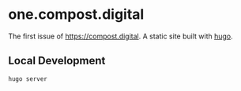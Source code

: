 # one.compost.digital

The first issue of https://compost.digital. A static site built with [hugo](https://https://gohugo.io/).

## Local Development

```
hugo server
```
